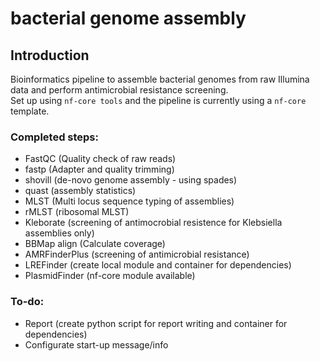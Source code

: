 # bacterial genome assembly

## Introduction
Bioinformatics pipeline to assemble bacterial genomes from raw Illumina data and perform antimicrobial resistance screening.  
Set up using `nf-core tools` and the pipeline is currently using a `nf-core` template. 

### Completed steps:
- FastQC (Quality check of raw reads)
- fastp (Adapter and quality trimming)
- shovill (de-novo genome assembly - using spades)
- quast (assembly statistics)
- MLST (Multi locus sequence typing of assemblies)
- rMLST (ribosomal MLST)
- Kleborate (screening of antimocrobial resistence for Klebsiella assemblies only)
- BBMap align (Calculate coverage)
- AMRFinderPlus (screening of antimicrobial resistance)
- LREFinder (create local module and container for dependencies)
- PlasmidFinder (nf-core module available)

### To-do:

- Report (create python script for report writing and container for dependencies)
- Configurate start-up message/info

